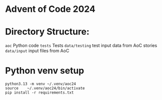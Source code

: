 # Advent of Code 2024

# Directory Structure:

`aoc` Python code
`tests` Tests
`data/testing` test input data from AoC stories
`data/input` input files from AoC

# Python venv setup
```
python3.13 -m venv ~/.venv/aoc24
source    ~/.venv/aoc24/bin/activate
pip install -r requirements.txt
```
